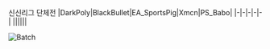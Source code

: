 신신리그 단체전
|DarkPoly|BlackBullet|EA_SportsPig|Xmcn|PS_Babo|
|-|-|-|-|-|
||||||

![Batch](https://user-images.githubusercontent.com/24608378/112422636-87437580-8d74-11eb-87c8-3cb1172618ee.png)
